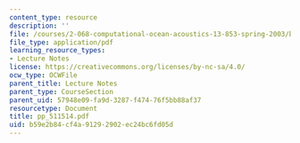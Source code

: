 ```yaml
---
content_type: resource
description: ''
file: /courses/2-068-computational-ocean-acoustics-13-853-spring-2003/b59e2b84cf4a91292902ec24bc6fd05d_pp_511514.pdf
file_type: application/pdf
learning_resource_types:
- Lecture Notes
license: https://creativecommons.org/licenses/by-nc-sa/4.0/
ocw_type: OCWFile
parent_title: Lecture Notes
parent_type: CourseSection
parent_uid: 57948e09-fa9d-3287-f474-76f5bb88af37
resourcetype: Document
title: pp_511514.pdf
uid: b59e2b84-cf4a-9129-2902-ec24bc6fd05d
---
```

